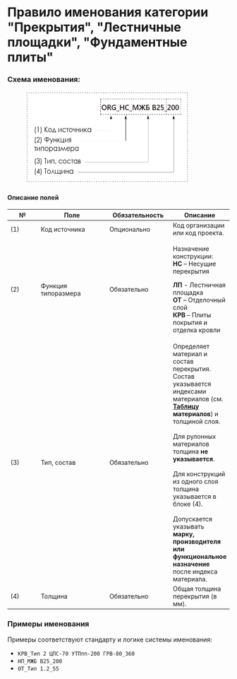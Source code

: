 # Правило именования категории "Прекрытия", "Лестничные площадки", "Фундаментные плиты"

### Схема именования:

<figure><img src="../../.gitbook/assets/image (24).png" alt="" width="372"><figcaption></figcaption></figure>

#### Описание полей

<table><thead><tr><th width="69">№</th><th width="163">Поле</th><th width="136">Обязательность</th><th>Описание</th></tr></thead><tbody><tr><td>(1)</td><td>Код источника</td><td>Опционально</td><td>Код организации или код проекта.</td></tr><tr><td>(2)</td><td>Функция типоразмера</td><td>Обязательно</td><td><p>Назначение конструкции:<br><strong>НС</strong> – Несущие перекрытия</p><p><strong>ЛП</strong> - Лестничная площадка<br><strong>ОТ</strong> – Отделочный слой<br><strong>КРВ</strong> – Плиты покрытия и отделка кровли</p></td></tr><tr><td>(3)</td><td>Тип, состав</td><td>Обязательно</td><td>Определяет материал и состав перекрытия.<br>Состав указывается индексами материалов (см. <a href="pravilo-imenovaniya-materialov.md"><strong>Таблицу</strong></a> <strong>материалов</strong>) и толщиной слоя.<br><br>Для рулонных материалов толщина <strong>не указывается</strong>.<br><br>Для конструкций из одного слоя толщина указывается в блоке (4).<br><br>Допускается указывать <strong>марку, производителя или функциональное назначение</strong> после индекса материала.</td></tr><tr><td>(4)</td><td>Толщина</td><td>Обязательно</td><td>Общая толщина перекрытия (в мм).</td></tr></tbody></table>

### Примеры именования

Примеры соответствуют стандарту и логике системы именования:

* `КРВ_Тип 2 ЦПС-70 УТПпп-200 ГРВ-80_360`
* `НП_МЖБ B25_200`
* `ОТ_Тип 1.2_55`
